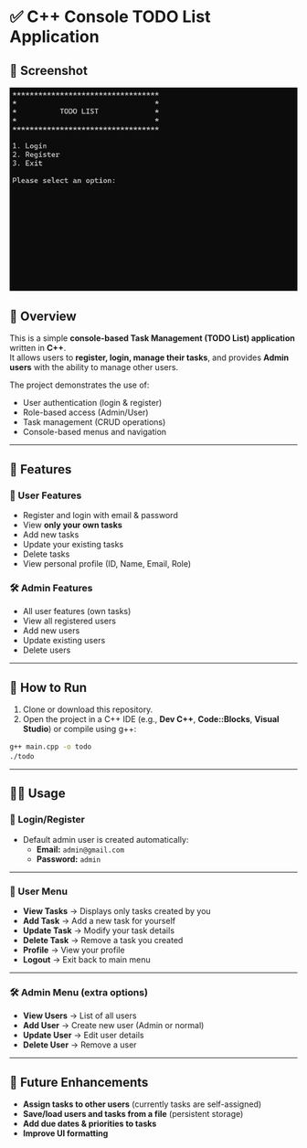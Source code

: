 # ✅ C++ Console TODO List Application

## 📸 Screenshot
![App Screenshot](./Screenshot.png)

## 📌 Overview
This is a simple **console-based Task Management (TODO List) application** written in **C++**.  
It allows users to **register, login, manage their tasks**, and provides **Admin users** with the ability to manage other users.  

The project demonstrates the use of:
- User authentication (login & register)
- Role-based access (Admin/User)
- Task management (CRUD operations)
- Console-based menus and navigation

---

## 🎯 Features

### 👤 User Features
- Register and login with email & password
- View **only your own tasks**
- Add new tasks
- Update your existing tasks
- Delete tasks
- View personal profile (ID, Name, Email, Role)

### 🛠️ Admin Features
- All user features (own tasks)
- View all registered users
- Add new users
- Update existing users
- Delete users

---

## 🚀 How to Run
1. Clone or download this repository.
2. Open the project in a C++ IDE (e.g., **Dev C++**, **Code::Blocks**, **Visual Studio**) or compile using g++:

```bash
g++ main.cpp -o todo
./todo
```

---

## 🧑‍💻 Usage

### 🔑 Login/Register
- Default admin user is created automatically:  
  - **Email:** `admin@gmail.com`  
  - **Password:** `admin`  

---

### 👤 User Menu
- **View Tasks** → Displays only tasks created by you  
- **Add Task** → Add a new task for yourself  
- **Update Task** → Modify your task details  
- **Delete Task** → Remove a task you created  
- **Profile** → View your profile  
- **Logout** → Exit back to main menu  

---

### 🛠️ Admin Menu (extra options)
- **View Users** → List of all users  
- **Add User** → Create new user (Admin or normal)  
- **Update User** → Edit user details  
- **Delete User** → Remove a user  

---

## 🔮 Future Enhancements
- **Assign tasks to other users** (currently tasks are self-assigned)  
- **Save/load users and tasks from a file** (persistent storage)  
- **Add due dates & priorities to tasks**  
- **Improve UI formatting**  